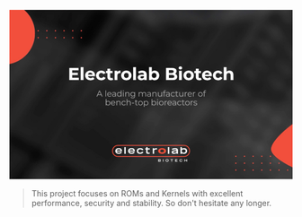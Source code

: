 <p align="center">
  <img src="https://github.com/electrolaboratory/.github/blob/main/elab.jpg" />
</p>

> This project focuses on ROMs and Kernels with excellent performance, security and stability. So don't hesitate any longer.

